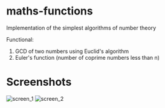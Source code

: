 # maths-functions
Implementation of the simplest algorithms of number theory

Functional:

1. GCD of two numbers using Euclid's algorithm
2. Euler's function (number of coprime numbers less than n)

# Screenshots
![screen_1](https://user-images.githubusercontent.com/66477335/129164724-feddd501-1423-42df-9601-88f3d3134a67.png)
![screen_2](https://user-images.githubusercontent.com/66477335/129164734-93f73f72-d015-4249-9c7f-b0873121e80a.png)
